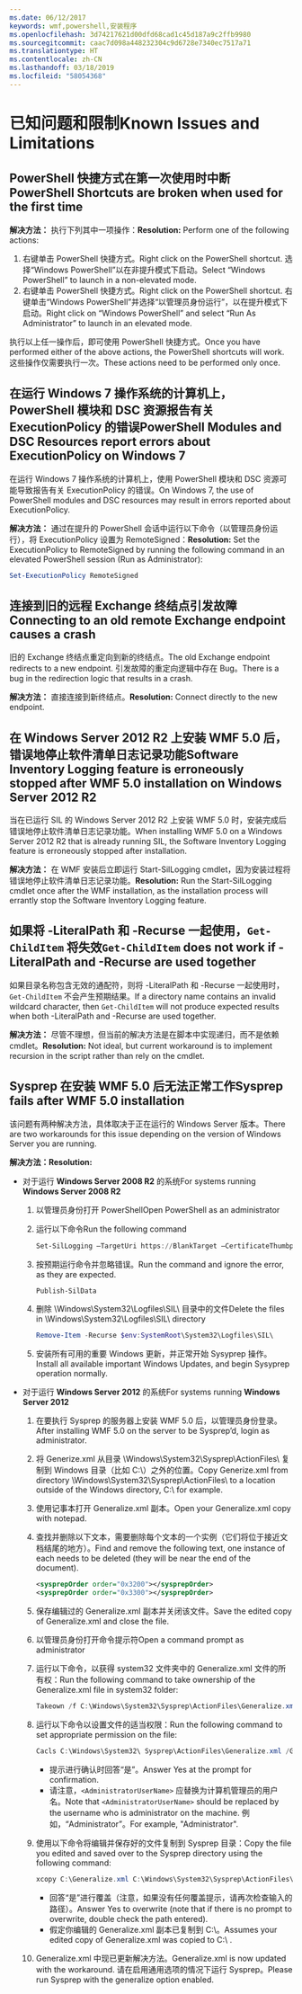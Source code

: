 ```yaml
---
ms.date: 06/12/2017
keywords: wmf,powershell,安装程序
ms.openlocfilehash: 3d74217621d00dfd68cad1c45d187a9c2ffb9980
ms.sourcegitcommit: caac7d098a448232304c9d6728e7340ec7517a71
ms.translationtype: HT
ms.contentlocale: zh-CN
ms.lasthandoff: 03/18/2019
ms.locfileid: "58054368"
---
```

# <a name="known-issues-and-limitations"></a><span data-ttu-id="8838c-102">已知问题和限制</span><span class="sxs-lookup"><span data-stu-id="8838c-102">Known Issues and Limitations</span></span>

## <a name="powershell-shortcuts-are-broken-when-used-for-the-first-time"></a><span data-ttu-id="8838c-103">PowerShell 快捷方式在第一次使用时中断</span><span class="sxs-lookup"><span data-stu-id="8838c-103">PowerShell Shortcuts are broken when used for the first time</span></span>

<span data-ttu-id="8838c-104">**解决方法：** 执行下列其中一项操作：</span><span class="sxs-lookup"><span data-stu-id="8838c-104">**Resolution:** Perform one of the following actions:</span></span>

1. <span data-ttu-id="8838c-105">右键单击 PowerShell 快捷方式。</span><span class="sxs-lookup"><span data-stu-id="8838c-105">Right click on the PowerShell shortcut.</span></span> <span data-ttu-id="8838c-106">选择“Windows PowerShell”以在非提升模式下启动。</span><span class="sxs-lookup"><span data-stu-id="8838c-106">Select “Windows PowerShell” to launch in a non-elevated mode.</span></span>
2. <span data-ttu-id="8838c-107">右键单击 PowerShell 快捷方式。</span><span class="sxs-lookup"><span data-stu-id="8838c-107">Right click on the PowerShell shortcut.</span></span> <span data-ttu-id="8838c-108">右键单击“Windows PowerShell”并选择“以管理员身份运行”，以在提升模式下启动。</span><span class="sxs-lookup"><span data-stu-id="8838c-108">Right click on “Windows PowerShell” and select “Run As Administrator” to launch in an elevated mode.</span></span>

<span data-ttu-id="8838c-109">执行以上任一操作后，即可使用 PowerShell 快捷方式。</span><span class="sxs-lookup"><span data-stu-id="8838c-109">Once you have performed either of the above actions, the PowerShell shortcuts will work.</span></span> <span data-ttu-id="8838c-110">这些操作仅需要执行一次。</span><span class="sxs-lookup"><span data-stu-id="8838c-110">These actions need to be performed only once.</span></span>

## <a name="powershell-modules-and-dsc-resources-report-errors-about-executionpolicy-on-windows-7"></a><span data-ttu-id="8838c-111">在运行 Windows 7 操作系统的计算机上，PowerShell 模块和 DSC 资源报告有关 ExecutionPolicy 的错误</span><span class="sxs-lookup"><span data-stu-id="8838c-111">PowerShell Modules and DSC Resources report errors about ExecutionPolicy on Windows 7</span></span>

<span data-ttu-id="8838c-112">在运行 Windows 7 操作系统的计算机上，使用 PowerShell 模块和 DSC 资源可能导致报告有关 ExecutionPolicy 的错误。</span><span class="sxs-lookup"><span data-stu-id="8838c-112">On Windows 7, the use of PowerShell modules and DSC resources may result in errors reported about ExecutionPolicy.</span></span>

<span data-ttu-id="8838c-113">**解决方法：** 通过在提升的 PowerShell 会话中运行以下命令（以管理员身份运行），将 ExecutionPolicy 设置为 RemoteSigned：</span><span class="sxs-lookup"><span data-stu-id="8838c-113">**Resolution:** Set the ExecutionPolicy to RemoteSigned by running the following command in an elevated PowerShell session (Run as Administrator):</span></span>

```powershell
Set-ExecutionPolicy RemoteSigned
```

## <a name="connecting-to-an-old-remote-exchange-endpoint-causes-a-crash"></a><span data-ttu-id="8838c-114">连接到旧的远程 Exchange 终结点引发故障</span><span class="sxs-lookup"><span data-stu-id="8838c-114">Connecting to an old remote Exchange endpoint causes a crash</span></span>

<span data-ttu-id="8838c-115">旧的 Exchange 终结点重定向到新的终结点。</span><span class="sxs-lookup"><span data-stu-id="8838c-115">The old Exchange endpoint redirects to a new endpoint.</span></span> <span data-ttu-id="8838c-116">引发故障的重定向逻辑中存在 Bug。</span><span class="sxs-lookup"><span data-stu-id="8838c-116">There is a bug in the redirection logic that results in a crash.</span></span>

<span data-ttu-id="8838c-117">**解决方法：** 直接连接到新终结点。</span><span class="sxs-lookup"><span data-stu-id="8838c-117">**Resolution:** Connect directly to the new endpoint.</span></span>

## <a name="software-inventory-logging-feature-is-erroneously-stopped-after-wmf-50-installation-on-windows-server-2012-r2"></a><span data-ttu-id="8838c-118">在 Windows Server 2012 R2 上安装 WMF 5.0 后，错误地停止软件清单日志记录功能</span><span class="sxs-lookup"><span data-stu-id="8838c-118">Software Inventory Logging feature is erroneously stopped after WMF 5.0 installation on Windows Server 2012 R2</span></span>

<span data-ttu-id="8838c-119">当在已运行 SIL 的 Windows Server 2012 R2 上安装 WMF 5.0 时，安装完成后错误地停止软件清单日志记录功能。</span><span class="sxs-lookup"><span data-stu-id="8838c-119">When installing WMF 5.0 on a Windows Server 2012 R2 that is already running SIL, the Software Inventory Logging feature is erroneously stopped after installation.</span></span>

<span data-ttu-id="8838c-120">**解决方法：** 在 WMF 安装后立即运行 Start-SilLogging cmdlet，因为安装过程将错误地停止软件清单日志记录功能。</span><span class="sxs-lookup"><span data-stu-id="8838c-120">**Resolution:** Run the Start-SilLogging cmdlet once after the WMF installation, as the installation process will errantly stop the Software Inventory Logging feature.</span></span>

## <a name="get-childitem-does-not-work-if--literalpath-and--recurse-are-used-together"></a><span data-ttu-id="8838c-121">如果将 -LiteralPath 和 -Recurse 一起使用，`Get-ChildItem` 将失效</span><span class="sxs-lookup"><span data-stu-id="8838c-121">`Get-ChildItem` does not work if -LiteralPath and -Recurse are used together</span></span>

<span data-ttu-id="8838c-122">如果目录名称包含无效的通配符，则将 -LiteralPath 和 -Recurse 一起使用时，`Get-ChildItem` 不会产生预期结果。</span><span class="sxs-lookup"><span data-stu-id="8838c-122">If a directory name contains an invalid wildcard character, then `Get-ChildItem` will not produce expected results when both -LiteralPath and -Recurse are used together.</span></span>

<span data-ttu-id="8838c-123">**解决方法：** 尽管不理想，但当前的解决方法是在脚本中实现递归，而不是依赖 cmdlet。</span><span class="sxs-lookup"><span data-stu-id="8838c-123">**Resolution:** Not ideal, but current workaround is to implement recursion in the script rather than rely on the cmdlet.</span></span>

## <a name="sysprep-fails-after-wmf-50-installation"></a><span data-ttu-id="8838c-124">Sysprep 在安装 WMF 5.0 后无法正常工作</span><span class="sxs-lookup"><span data-stu-id="8838c-124">Sysprep fails after WMF 5.0 installation</span></span>

<span data-ttu-id="8838c-125">该问题有两种解决方法，具体取决于正在运行的 Windows Server 版本。</span><span class="sxs-lookup"><span data-stu-id="8838c-125">There are two workarounds for this issue depending on the version of Windows Server you are running.</span></span>

<span data-ttu-id="8838c-126">**解决方法：**</span><span class="sxs-lookup"><span data-stu-id="8838c-126">**Resolution:**</span></span>

- <span data-ttu-id="8838c-127">对于运行 **Windows Server 2008 R2** 的系统</span><span class="sxs-lookup"><span data-stu-id="8838c-127">For systems running **Windows Server 2008 R2**</span></span>
  1. <span data-ttu-id="8838c-128">以管理员身份打开 PowerShell</span><span class="sxs-lookup"><span data-stu-id="8838c-128">Open PowerShell as an administrator</span></span>
  2. <span data-ttu-id="8838c-129">运行以下命令</span><span class="sxs-lookup"><span data-stu-id="8838c-129">Run the following command</span></span>

     ```powershell
     Set-SilLogging –TargetUri https://BlankTarget –CertificateThumbprint 0123456789
     ```

  3. <span data-ttu-id="8838c-130">按预期运行命令并忽略错误。</span><span class="sxs-lookup"><span data-stu-id="8838c-130">Run the command and ignore the error, as they are expected.</span></span>

     ```powershell
     Publish-SilData
     ```

  4. <span data-ttu-id="8838c-131">删除 \Windows\System32\Logfiles\SIL\ 目录中的文件</span><span class="sxs-lookup"><span data-stu-id="8838c-131">Delete the files in  \Windows\System32\Logfiles\SIL\ directory</span></span>

     ```powershell
     Remove-Item -Recurse $env:SystemRoot\System32\Logfiles\SIL\
     ```

  5. <span data-ttu-id="8838c-132">安装所有可用的重要 Windows 更新，并正常开始 Sysyprep 操作。</span><span class="sxs-lookup"><span data-stu-id="8838c-132">Install all available important Windows Updates, and begin Sysyprep operation normally.</span></span>

- <span data-ttu-id="8838c-133">对于运行 **Windows Server 2012** 的系统</span><span class="sxs-lookup"><span data-stu-id="8838c-133">For systems running **Windows Server 2012**</span></span>
  1. <span data-ttu-id="8838c-134">在要执行 Sysprep 的服务器上安装 WMF 5.0 后，以管理员身份登录。</span><span class="sxs-lookup"><span data-stu-id="8838c-134">After installing WMF 5.0 on the server to be Sysprep’d, login as administrator.</span></span>
  2. <span data-ttu-id="8838c-135">将 Generize.xml 从目录 \Windows\System32\Sysprep\ActionFiles\ 复制到 Windows 目录（比如 C:\）之外的位置。</span><span class="sxs-lookup"><span data-stu-id="8838c-135">Copy Generize.xml from directory \Windows\System32\Sysprep\ActionFiles\ to a location outside of the Windows directory, C:\ for example.</span></span>
  3. <span data-ttu-id="8838c-136">使用记事本打开 Generalize.xml 副本。</span><span class="sxs-lookup"><span data-stu-id="8838c-136">Open your Generalize.xml copy with notepad.</span></span>
  4. <span data-ttu-id="8838c-137">查找并删除以下文本，需要删除每个文本的一个实例（它们将位于接近文档结尾的地方）。</span><span class="sxs-lookup"><span data-stu-id="8838c-137">Find and remove the following text, one instance of each needs to be deleted (they will be near the end of the document).</span></span>

     ```xml
     <sysprepOrder order="0x3200"></sysprepOrder>
     <sysprepOrder order="0x3300"></sysprepOrder>
     ```

  5. <span data-ttu-id="8838c-138">保存编辑过的 Generalize.xml 副本并关闭该文件。</span><span class="sxs-lookup"><span data-stu-id="8838c-138">Save the edited copy of Generalize.xml and close the file.</span></span>
  6. <span data-ttu-id="8838c-139">以管理员身份打开命令提示符</span><span class="sxs-lookup"><span data-stu-id="8838c-139">Open a command prompt as administrator</span></span>
  7. <span data-ttu-id="8838c-140">运行以下命令，以获得 system32 文件夹中的 Generalize.xml 文件的所有权：</span><span class="sxs-lookup"><span data-stu-id="8838c-140">Run the following command to take ownership of the Generalize.xml file in system32 folder:</span></span>

     ```powershell
     Takeown /f C:\Windows\System32\Sysprep\ActionFiles\Generalize.xml
     ```

  8. <span data-ttu-id="8838c-141">运行以下命令以设置文件的适当权限：</span><span class="sxs-lookup"><span data-stu-id="8838c-141">Run the following command to set appropriate permission on the file:</span></span>

     ```powershell
     Cacls C:\Windows\System32\ Sysprep\ActionFiles\Generalize.xml /G `<AdministratorUserName>`:F
     ```

     - <span data-ttu-id="8838c-142">提示进行确认时回答“是”。</span><span class="sxs-lookup"><span data-stu-id="8838c-142">Answer Yes at the prompt for confirmation.</span></span>
     - <span data-ttu-id="8838c-143">请注意，`<AdministratorUserName>` 应替换为计算机管理员的用户名。</span><span class="sxs-lookup"><span data-stu-id="8838c-143">Note that `<AdministratorUserName>` should be replaced by the username who is administrator on the machine.</span></span> <span data-ttu-id="8838c-144">例如，“Administrator”。</span><span class="sxs-lookup"><span data-stu-id="8838c-144">For example, "Administrator".</span></span>

  9. <span data-ttu-id="8838c-145">使用以下命令将编辑并保存好的文件复制到 Sysprep 目录：</span><span class="sxs-lookup"><span data-stu-id="8838c-145">Copy the file you edited and saved over to the Sysprep directory using the following command:</span></span>

     ```powershell
     xcopy C:\Generalize.xml C:\Windows\System32\Sysprep\ActionFiles\Generalize.xml
     ```

     - <span data-ttu-id="8838c-146">回答“是”进行覆盖（注意，如果没有任何覆盖提示，请再次检查输入的路径）。</span><span class="sxs-lookup"><span data-stu-id="8838c-146">Answer Yes to overwrite (note that if there is no prompt to overwrite, double check the path entered).</span></span>
     - <span data-ttu-id="8838c-147">假定你编辑的 Generalize.xml 副本已复制到 C:\。</span><span class="sxs-lookup"><span data-stu-id="8838c-147">Assumes your edited copy of Generalize.xml was copied to C:\ .</span></span>

  10. <span data-ttu-id="8838c-148">Generalize.xml 中现已更新解决方法。</span><span class="sxs-lookup"><span data-stu-id="8838c-148">Generalize.xml is now updated with the workaround.</span></span> <span data-ttu-id="8838c-149">请在启用通用选项的情况下运行 Sysprep。</span><span class="sxs-lookup"><span data-stu-id="8838c-149">Please run Sysprep with the generalize option enabled.</span></span>